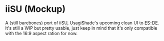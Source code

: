# iiSU (Mockup)
A (still barebones) port of iiSU, UsagiShade's upcoming clean UI to [ES-DE](https://es-de.org/). It's still a WIP but pretty usable, just keep in mind that it's only compatible with the 16:9 aspect ration for now. 
